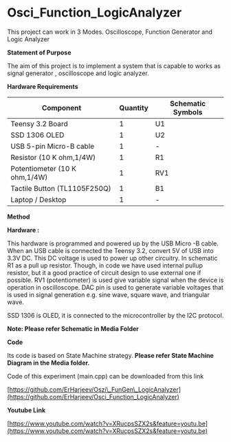 # Osci_Function_LogicAnalyzer
This project can work in 3 Modes. Oscilloscope, Function Generator and Logic Analyzer

**Statement of Purpose**

The aim of this project is to implement a system that is capable to works as signal generator , oscilloscope and logic analyzer.

**Hardware Requirements**

| **Component** | **Quantity** | **Schematic Symbols** |
| --- | --- | --- |
| Teensy 3.2 Board | 1 | U1 |
| SSD 1306 OLED | 1 | U2 |
| USB 5-pin Micro-B cable | 1 | - |
| Resistor (10 K ohm,1/4W) | 1 | R1 |
| Potentiometer (10 K ohm,1/4W) | 1 | RV1 |
| Tactile Button (TL1105F250Q) | 1 | B1 |
| Laptop / Desktop | 1 | - |

**Method**

**Hardware :**

This hardware is programmed and powered up by the USB Micro -B cable. When an USB cable is connected the Teensy 3.2, convert 5V of USB into 3.3V DC. This DC voltage is used to power up other circuitry. In schematic R1 as a pull up resistor. Though, in code we have used internal pullup resistor, but it a good practice of circuit design to use external one if possible. RV1 (potentiometer) is used give variable signal when the device is operation in oscilloscope. DAC pin is used to generate variable voltages that is used in signal generation e.g. sine wave, square wave, and triangular wave.

SSD 1306 is OLED, it is connected to the microcontroller by the I2C protocol.

**Note: Please refer Schematic in Media Folder**


**Code**

Its code is based on State Machine strategy. **Please refer State Machine Diagram in the Media folder.**

Code of this experiment (main.cpp) can be downloaded from this link

[https://github.com/ErHarjeev/Oszi\_FunGen\_LogicAnalyzer](https://github.com/ErHarjeev/Osci_Function_LogicAnalyzer)


**Youtube Link**

[https://www.youtube.com/watch?v=XRucpsSZX2s&feature=youtu.be](https://www.youtube.com/watch?v=XRucpsSZX2s&feature=youtu.be)


